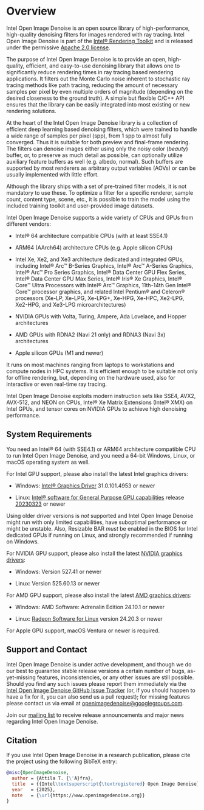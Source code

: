 Overview
========

Intel Open Image Denoise is an open source library of high-performance,
high-quality denoising filters for images rendered with ray tracing.
Intel Open Image Denoise is part of the
[Intel® Rendering Toolkit](https://software.intel.com/en-us/oneapi/render-kit)
and is released under the permissive
[Apache 2.0 license](http://www.apache.org/licenses/LICENSE-2.0).

The purpose of Intel Open Image Denoise is to provide an open, high-quality,
efficient, and easy-to-use denoising library that allows one to significantly
reduce rendering times in ray tracing based rendering applications. It filters
out the Monte Carlo noise inherent to stochastic ray tracing methods like path
tracing, reducing the amount of necessary samples per pixel by even multiple
orders of magnitude (depending on the desired closeness to the ground truth).
A simple but flexible C/C++ API ensures that the library can be easily
integrated into most existing or new rendering solutions.

At the heart of the Intel Open Image Denoise library is a collection of
efficient deep learning based denoising filters, which were trained to handle
a wide range of samples per pixel (spp), from 1 spp to almost fully converged.
Thus it is suitable for both preview and final-frame rendering. The filters can
denoise images either using only the noisy color (*beauty*) buffer, or, to
preserve as much detail as possible, can optionally utilize auxiliary feature
buffers as well (e.g. albedo, normal). Such buffers are supported by most
renderers as arbitrary output variables (AOVs) or can be usually implemented
with little effort.

Although the library ships with a set of pre-trained filter models, it is not
mandatory to use these. To optimize a filter for a specific renderer, sample
count, content type, scene, etc., it is possible to train the model using the
included training toolkit and user-provided image datasets.

Intel Open Image Denoise supports a wide variety of CPUs and GPUs from different
vendors:

-   Intel® 64 architecture compatible CPUs (with at least SSE4.1)

-   ARM64 (AArch64) architecture CPUs (e.g. Apple silicon CPUs)

-   Intel Xe, Xe2, and Xe3 architecture dedicated and integrated GPUs, including
    Intel® Arc™ B-Series Graphics, Intel® Arc™ A-Series Graphics,
    Intel® Arc™ Pro Series Graphics, Intel® Data Center GPU Flex Series,
    Intel® Data Center GPU Max Series, Intel® Iris® Xe Graphics, Intel® Core™
    Ultra Processors with Intel® Arc™ Graphics, 11th-14th Gen Intel® Core™
    processor graphics, and related Intel Pentium® and Celeron® processors
    (Xe-LP, Xe-LPG, Xe-LPG+, Xe-HPG, Xe-HPC, Xe2-LPG, Xe2-HPG, and Xe3-LPG
    microarchitectures)

-   NVIDIA GPUs with Volta, Turing, Ampere, Ada Lovelace, and Hopper
    architectures

-   AMD GPUs with RDNA2 (Navi 21 only) and RDNA3 (Navi 3x) architectures

-   Apple silicon GPUs (M1 and newer)

It runs on most machines ranging from laptops to workstations and compute nodes
in HPC systems. It is efficient enough to be suitable not only for offline
rendering, but, depending on the hardware used, also for interactive or even
real-time ray tracing.

Intel Open Image Denoise exploits modern instruction sets like SSE4, AVX2,
AVX-512, and NEON on CPUs, Intel® Xe Matrix Extensions (Intel® XMX) on Intel
GPUs, and tensor cores on NVIDIA GPUs to achieve high denoising performance.


System Requirements
-------------------

You need an Intel® 64 (with SSE4.1) or ARM64 architecture compatible CPU to run
Intel Open Image Denoise, and you need a 64-bit Windows, Linux, or macOS
operating system as well.

For Intel GPU support, please also install the latest Intel graphics drivers:

-   Windows:
    [Intel® Graphics Driver](https://www.intel.com/content/www/us/en/download/726609/intel-arc-iris-xe-graphics-whql-windows.html)
    31.0.101.4953 or newer

-   Linux:
    [Intel® software for General Purpose GPU capabilities](https://dgpu-docs.intel.com/driver/installation.html)
    release [20230323](https://dgpu-docs.intel.com/releases/stable_602_20230323.html)
    or newer

Using older driver versions is *not* supported and Intel Open Image Denoise
might run with only limited capabilities, have suboptimal performance or might
be unstable. Also, Resizable BAR *must* be enabled in the BIOS for Intel
dedicated GPUs if running on Linux, and strongly recommended if running on
Windows.

For NVIDIA GPU support, please also install the latest
[NVIDIA graphics drivers](https://www.nvidia.com/en-us/geforce/drivers/):

-   Windows: Version 527.41 or newer

-   Linux: Version 525.60.13 or newer

For AMD GPU support, please also install the latest
[AMD graphics drivers](https://www.amd.com/en/support):

-   Windows: AMD Software: Adrenalin Edition 24.10.1 or newer

-   Linux: [Radeon Software for Linux](https://www.amd.com/en/support/linux-drivers)
    version 24.20.3 or newer

For Apple GPU support, macOS Ventura or newer is required.

Support and Contact
-------------------

Intel Open Image Denoise is under active development, and though we do our best
to guarantee stable release versions a certain number of bugs, as-yet-missing
features, inconsistencies, or any other issues are still possible. Should you
find any such issues please report them immediately via the
[Intel Open Image Denoise GitHub Issue Tracker](https://github.com/OpenImageDenoise/oidn/issues)
(or, if you should happen to have a fix for it, you can also send us a pull
request); for missing features please contact us via email at
<openimagedenoise@googlegroups.com>.

Join our [mailing list](https://groups.google.com/d/forum/openimagedenoise/) to
receive release announcements and major news regarding Intel Open Image Denoise.


Citation
--------

If you use Intel Open Image Denoise in a research publication, please cite the
project using the following BibTeX entry:

```bibtex
@misc{OpenImageDenoise,
  author = {Attila T. {\'A}fra},
  title  = {{Intel\textsuperscript{\textregistered} Open Image Denoise}},
  year   = {2025},
  note   = {\url{https://www.openimagedenoise.org}}
}
```